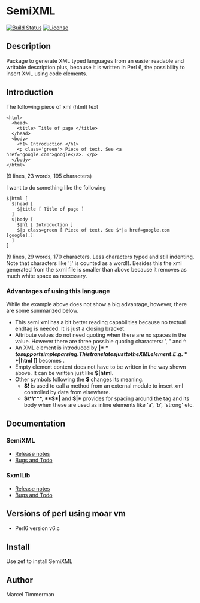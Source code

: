 # SemiXML

[![Build Status](https://travis-ci.org/MARTIMM/Semi-xml.svg?branch=master)](https://travis-ci.org/MARTIMM/Semi-xml)
[![License](http://martimm.github.io/label/License-label.svg)](http://www.perlfoundation.org/artistic_license_2_0)

## Description

Package to generate XML typed languages from an easier readable and writable description plus, because it is written in Perl 6, the possibility to insert XML using code elements.

## Introduction

The following piece of xml (html) text
```
<html>
  <head>
    <title> Title of page </title>
  </head>
  <body>
    <h1> Introduction </h1>
    <p class='green'> Piece of text. See <a href='google.com'>google</a>. </p>
  </body>
</html>
```
(9 lines, 23 words, 195 characters)

I want to do something like the following

```
$|html [
  $|head [
    $|title [ Title of page ]
  ]
  $|body [
    $|h1 [ Introduction ]
    $|p class=green [ Piece of text. See $*|a href=google.com [google].]
  ]
]
```
(9 lines, 29 words, 170 characters. Less characters typed and still indenting. Note that characters like ']' is counted as a word!). Besides this the xml generated from the sxml file is smaller than above because it removes as much white space as necessary.

### Advantages of using this language

While the example above does not show a big advantage, however, there are some summarized below.

* This semi xml has a bit better reading capabilities because no textual endtag is needed. It is just a closing bracket.
* Attribute values do not need quoting when there are no spaces in the value. However there are three possible quoting characters: ', " and ^.
* An XML element is introduced by **$|** to support simple parsing. This translates just to the XML element. E.g. **$|html []** becomes **<html/>**.
* Empty element content does not have to be written in the way shown above. It can be written just like **$|html**.
* Other symbols following the **$** changes its meaning.
  * **$!** is used to call a method from an external module to insert xml controlled by data from elsewhere.
  * **$\*\***, **$\*|** and **$|\*** provides for spacing around the tag and its body when these are used as inline elements like 'a', 'b', 'strong' etc.

## Documentation

### SemiXML
* [Release notes](https://github.com/MARTIMM/Semi-xml/blob/master/docSemiXML/CHANGES.md)
* [Bugs and Todo](https://github.com/MARTIMM/Semi-xml/blob/master/doc/SemiXML/TODO.md)

### SxmlLib
* [Release notes](https://github.com/MARTIMM/Semi-xml/blob/master/doc/SxmlLib/CHANGES.md)
* [Bugs and Todo](https://github.com/MARTIMM/Semi-xml/blob/master/doc/SxmlLib/TODO.md)

## Versions of perl using moar vm

* Perl6 version v6.c

## Install

Use zef to install SemiXML

## Author

Marcel Timmerman
